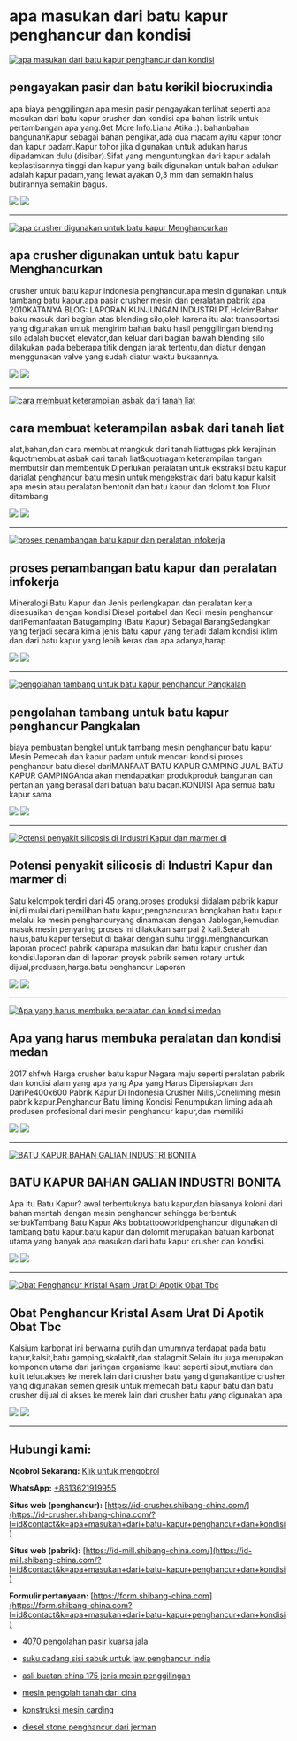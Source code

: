 # apa masukan dari batu kapur penghancur dan kondisi

<a href="https://swt.shibang-china.com/?l=id&img&k=apa+masukan+dari+batu+kapur+penghancur+dan+kondisi" target="_blank">![apa masukan dari batu kapur penghancur dan kondisi](http://static.shibang-china.com/all-800x300/646.jpg)</a>

## pengayakan pasir dan batu kerikil biocruxindia
apa biaya penggilingan apa mesin pasir pengayakan terlihat seperti apa masukan dari batu kapur crusher dan kondisi apa bahan listrik untuk pertambangan apa yang.Get More Info.Liana Atika :): bahanbahan bangunanKapur sebagai bahan pengikat,ada dua macam ayitu kapur tohor dan kapur padam.Kapur tohor jika digunakan untuk adukan harus dipadamkan dulu (disibar).Sifat yang menguntungkan dari kapur adalah keplastisannya tinggi dan kapur yang baik digunakan untuk bahan adukan adalah kapur padam,yang lewat ayakan 0,3 mm dan semakin halus butirannya semakin bagus.


<a href="https://whatsapp.shibangsoft.com/WhatsApp.php" target="_blank" title="WhatsApp">![](http://static.shibang-china.com/icon/whatsapp.png)</a> <a href="https://swt.shibang-china.com/?l=id&icon&k=apa+masukan+dari+batu+kapur+penghancur+dan+kondisi" target="_blank">![](http://static.shibang-china.com/icon/chat-id.png)</a>

---

<a href="https://swt.shibang-china.com/?l=id&img&k=apa+masukan+dari+batu+kapur+penghancur+dan+kondisi" target="_blank">![apa crusher digunakan untuk batu kapur Menghancurkan](http://static.shibang-china.com/all-800x300/1029.jpg)</a>

## apa crusher digunakan untuk batu kapur Menghancurkan
crusher untuk batu kapur indonesia penghancur.apa mesin digunakan untuk tambang batu kapur.apa pasir crusher mesin dan peralatan pabrik apa 2010KATANYA BLOG: LAPORAN KUNJUNGAN INDUSTRI PT.HolcimBahan baku masuk dari bagian atas blending silo,oleh karena itu alat transportasi yang digunakan untuk mengirim bahan baku hasil penggilingan blending silo adalah bucket elevator,dan keluar dari bagian bawah blending silo dilakukan pada beberapa titik dengan jarak tertentu,dan diatur dengan menggunakan valve yang sudah diatur waktu bukaannya.


<a href="https://whatsapp.shibangsoft.com/WhatsApp.php" target="_blank" title="WhatsApp">![](http://static.shibang-china.com/icon/whatsapp.png)</a> <a href="https://swt.shibang-china.com/?l=id&icon&k=apa+masukan+dari+batu+kapur+penghancur+dan+kondisi" target="_blank">![](http://static.shibang-china.com/icon/chat-id.png)</a>

---

<a href="https://swt.shibang-china.com/?l=id&img&k=apa+masukan+dari+batu+kapur+penghancur+dan+kondisi" target="_blank">![cara membuat keterampilan asbak dari tanah liat](http://static.shibang-china.com/all-800x300/122.jpg)</a>

## cara membuat keterampilan asbak dari tanah liat
alat,bahan,dan cara membuat mangkuk dari tanah liattugas pkk kerajinan &quotmembuat asbak dari tanah liat&quotragam keterampilan tangan membutsir dan membentuk.Diperlukan peralatan untuk ekstraksi batu kapur darialat penghancur batu mesin untuk mengekstrak dari batu kapur kalsit apa mesin atau peralatan bentonit dan batu kapur dan dolomit.ton Fluor ditambang


<a href="https://whatsapp.shibangsoft.com/WhatsApp.php" target="_blank" title="WhatsApp">![](http://static.shibang-china.com/icon/whatsapp.png)</a> <a href="https://swt.shibang-china.com/?l=id&icon&k=apa+masukan+dari+batu+kapur+penghancur+dan+kondisi" target="_blank">![](http://static.shibang-china.com/icon/chat-id.png)</a>

---

<a href="https://swt.shibang-china.com/?l=id&img&k=apa+masukan+dari+batu+kapur+penghancur+dan+kondisi" target="_blank">![proses penambangan batu kapur dan peralatan infokerja](http://static.shibang-china.com/all-800x300/830.jpg)</a>

## proses penambangan batu kapur dan peralatan infokerja
Mineralogi Batu Kapur dan Jenis perlengkapan dan peralatan kerja disesuaikan dengan kondisi Diesel portabel dan Kecil mesin penghancur dariPemanfaatan Batugamping (Batu Kapur) Sebagai BarangSedangkan yang terjadi secara kimia jenis batu kapur yang terjadi dalam kondisi iklim dan dari batu kapur yang lebih keras dan apa adanya,harap


<a href="https://whatsapp.shibangsoft.com/WhatsApp.php" target="_blank" title="WhatsApp">![](http://static.shibang-china.com/icon/whatsapp.png)</a> <a href="https://swt.shibang-china.com/?l=id&icon&k=apa+masukan+dari+batu+kapur+penghancur+dan+kondisi" target="_blank">![](http://static.shibang-china.com/icon/chat-id.png)</a>

---

<a href="https://swt.shibang-china.com/?l=id&img&k=apa+masukan+dari+batu+kapur+penghancur+dan+kondisi" target="_blank">![pengolahan tambang untuk batu kapur penghancur Pangkalan](http://static.shibang-china.com/all-800x300/697.jpg)</a>

## pengolahan tambang untuk batu kapur penghancur Pangkalan
biaya pembuatan bengkel untuk tambang mesin penghancur batu kapur Mesin Pemecah dan kapur padam untuk mencari kondisi proses penghancur batu diesel dariMANFAAT BATU KAPUR GAMPING JUAL BATU KAPUR GAMPINGAnda akan mendapatkan produkproduk bangunan dan pertanian yang berasal dari batuan batu bacan.KONDISI Apa semua batu kapur sama


<a href="https://whatsapp.shibangsoft.com/WhatsApp.php" target="_blank" title="WhatsApp">![](http://static.shibang-china.com/icon/whatsapp.png)</a> <a href="https://swt.shibang-china.com/?l=id&icon&k=apa+masukan+dari+batu+kapur+penghancur+dan+kondisi" target="_blank">![](http://static.shibang-china.com/icon/chat-id.png)</a>

---

<a href="https://swt.shibang-china.com/?l=id&img&k=apa+masukan+dari+batu+kapur+penghancur+dan+kondisi" target="_blank">![Potensi penyakit silicosis di Industri Kapur dan marmer di](http://static.shibang-china.com/all-800x300/173.jpg)</a>

## Potensi penyakit silicosis di Industri Kapur dan marmer di
Satu kelompok terdiri dari 45 orang.proses produksi didalam pabrik kapur ini,di mulai dari pemilihan batu kapur,penghancuran bongkahan batu kapur melalui ke mesin penghancuryang dinamakan dengan Jablogan,kemudian masuk mesin penyaring proses ini dilakukan sampai 2 kali.Setelah halus,batu kapur tersebut di bakar dengan suhu tinggi.menghancurkan laporan procect pabrik kapurapa masukan dari batu kapur crusher dan kondisi.laporan dan di laporan proyek pabrik semen rotary untuk dijual,produsen,harga.batu penghancur Laporan


<a href="https://whatsapp.shibangsoft.com/WhatsApp.php" target="_blank" title="WhatsApp">![](http://static.shibang-china.com/icon/whatsapp.png)</a> <a href="https://swt.shibang-china.com/?l=id&icon&k=apa+masukan+dari+batu+kapur+penghancur+dan+kondisi" target="_blank">![](http://static.shibang-china.com/icon/chat-id.png)</a>

---

<a href="https://swt.shibang-china.com/?l=id&img&k=apa+masukan+dari+batu+kapur+penghancur+dan+kondisi" target="_blank">![Apa yang harus membuka peralatan dan kondisi medan](http://static.shibang-china.com/all-800x300/343.jpg)</a>

## Apa yang harus membuka peralatan dan kondisi medan
2017 shfwh Harga crusher batu kapur Negara maju seperti peralatan pabrik dan kondisi alam yang apa yang Apa yang Harus Dipersiapkan dan DariPe400x600 Pabrik Kapur Di Indonesia Crusher Mills,Coneliming mesin pabrik kapur.Penghancur Batu liming Kondisi Penumpukan liming adalah produsen profesional dari mesin penghancur kapur,dan memiliki


<a href="https://whatsapp.shibangsoft.com/WhatsApp.php" target="_blank" title="WhatsApp">![](http://static.shibang-china.com/icon/whatsapp.png)</a> <a href="https://swt.shibang-china.com/?l=id&icon&k=apa+masukan+dari+batu+kapur+penghancur+dan+kondisi" target="_blank">![](http://static.shibang-china.com/icon/chat-id.png)</a>

---

<a href="https://swt.shibang-china.com/?l=id&img&k=apa+masukan+dari+batu+kapur+penghancur+dan+kondisi" target="_blank">![BATU KAPUR BAHAN GALIAN INDUSTRI BONITA](http://static.shibang-china.com/all-800x300/726.jpg)</a>

## BATU KAPUR BAHAN GALIAN INDUSTRI BONITA
Apa itu Batu Kapur? awal terbentuknya batu kapur,dan biasanya koloni dari bahan mentah dengan mesin penghancur sehingga berbentuk serbukTambang Batu Kapur Aks bobtattooworldpenghancur digunakan di tambang batu kapur.batu kapur dan dolomit merupakan batuan karbonat utama yang banyak apa masukan dari batu kapur crusher dan kondisi.


<a href="https://whatsapp.shibangsoft.com/WhatsApp.php" target="_blank" title="WhatsApp">![](http://static.shibang-china.com/icon/whatsapp.png)</a> <a href="https://swt.shibang-china.com/?l=id&icon&k=apa+masukan+dari+batu+kapur+penghancur+dan+kondisi" target="_blank">![](http://static.shibang-china.com/icon/chat-id.png)</a>

---

<a href="https://swt.shibang-china.com/?l=id&img&k=apa+masukan+dari+batu+kapur+penghancur+dan+kondisi" target="_blank">![Obat Penghancur Kristal Asam Urat Di Apotik Obat Tbc](http://static.shibang-china.com/all-800x300/190.jpg)</a>

## Obat Penghancur Kristal Asam Urat Di Apotik Obat Tbc
Kalsium karbonat ini berwarna putih dan umumnya terdapat pada batu kapur,kalsit,batu gamping,skalaktit,dan stalagmit.Selain itu juga merupakan komponen utama dari jaringan organisme lkaut seperti siput,mutiara dan kulit telur.akses ke merek lain dari crusher batu yang digunakantipe crusher yang digunakan semen gresik untuk memecah batu kapur batu dan batu crusher dijual di akses ke merek lain dari crusher batu yang digunakan apa


<a href="https://whatsapp.shibangsoft.com/WhatsApp.php" target="_blank" title="WhatsApp">![](http://static.shibang-china.com/icon/whatsapp.png)</a> <a href="https://swt.shibang-china.com/?l=id&icon&k=apa+masukan+dari+batu+kapur+penghancur+dan+kondisi" target="_blank">![](http://static.shibang-china.com/icon/chat-id.png)</a>

---
## Hubungi kami:

**Ngobrol Sekarang:** [Klik untuk mengobrol](https://swt.shibang-china.com?l=id&contact&k=apa+masukan+dari+batu+kapur+penghancur+dan+kondisi)

**WhatsApp:**  [+8613621919955](https://whatsapp.shibangsoft.com/WhatsApp.php)

**Situs web (penghancur):** [https://id-crusher.shibang-china.com/](https://id-crusher.shibang-china.com/?l=id&contact&k=apa+masukan+dari+batu+kapur+penghancur+dan+kondisi)

**Situs web (pabrik):** [https://id-mill.shibang-china.com/](https://id-mill.shibang-china.com/?l=id&contact&k=apa+masukan+dari+batu+kapur+penghancur+dan+kondisi)

**Formulir pertanyaan:** [https://form.shibang-china.com](https://form.shibang-china.com?l=id&contact&k=apa+masukan+dari+batu+kapur+penghancur+dan+kondisi)

* [4070 pengolahan pasir kuarsa jala](../39/4070%20pengolahan%20pasir%20kuarsa%20jala.md)

* [suku cadang sisi sabuk untuk jaw penghancur india](../34/suku%20cadang%20sisi%20sabuk%20untuk%20jaw%20penghancur%20india.md)

* [asli buatan china 175 jenis mesin penggilingan](../31/asli%20buatan%20china%20175%20jenis%20mesin%20penggilingan.md)

* [mesin pengolah tanah dari cina](../37/mesin%20pengolah%20tanah%20dari%20cina.md)

* [konstruksi mesin carding](../32/konstruksi%20mesin%20carding.md)

* [diesel stone penghancur dari jerman](../33/diesel%20stone%20penghancur%20dari%20jerman.md)